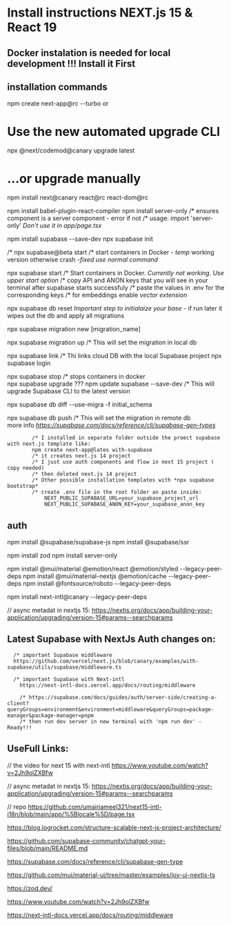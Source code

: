 # Install instructions NEXT.js 15 & React 19

## Docker instalation is needed for local development !!! Install it First

## installation commands

npm create next-app@rc --turbo 
    or
# Use the new automated upgrade CLI
npx @next/codemod@canary upgrade latest 
# ...or upgrade manually
npm install next@canary react@rc react-dom@rc 
 
npm install babel-plugin-react-compiler
npm install server-only
    /* ensures component is a server component - error if not
    /* usage: import 'server-only' *Don't use it in app/page.tsx*

npm install supabase --save-dev 
npx supabase init

/* npx supabase@beta start
            /* start containers in Docker - *temp* working version otherwise crash *-fixed use normal command*

npx supabase start 
            /* Start containers in Docker. *Currently not working. Use upper start option*
            /* copy API and ANON keys that you will see in your terminal after supabase starts successfuly
            /* paste the values in .env for the corresponding keys
            /* for embeddings enable *vector extension*

npx supabase db reset
        *Important step to initialaize your base* - if run later it wipes out the db and apply all migrations  

npx supabase migration new [migration_name] 

npx supabase migration up
            /* This will set the migration in local db      

npx supabase link
            /* Thi links cloud DB with the local Supabase project
npx supabase login

npx supabase stop
              /* stops containers in docker           
npx supabase upgrade ???
npm update supabase --save-dev
            /* This will upgrade Supabase CLI to the latest version             

npx supabase db diff --use-migra -f initial_schema

npx supabase db push 
            /* This will set the migration in remote db  
more info *https://supabase.com/docs/reference/cli/supabase-gen-types*

            /* I installed in separate folder outside the proect supabase with next.js template like:
            npm create next-app@lates with-supabase
            /* it creates next.js 14 project
            /* I just use auth components and flow in next 15 project ( copy needed) 
            /* then deleted next.js 14 project       
            /* Other possible installation templates with *npx supabase bootstrap*
            /* create .env file in the root folder an paste inside:
                NEXT_PUBLIC_SUPABASE_URL=your_supabase_project_url
                NEXT_PUBLIC_SUPABASE_ANON_KEY=your_supabase_anon_key
      

                          
## auth

npm install @supabase/supabase-js
npm install @supabase/ssr

npm install zod
npm install server-only

npm install @mui/material @emotion/react @emotion/styled --legacy-peer-deps
npm install @mui/material-nextjs @emotion/cache --legacy-peer-deps
npm install @fontsource/roboto --legacy-peer-deps

npm install next-intl@canary  --legacy-peer-deps


// async metadat in nextjs 15:
 https://nextjs.org/docs/app/building-your-application/upgrading/version-15#params--searchparams

## Latest Supabase with NextJs Auth changes on:
      /* important Supabase middleware
      https://github.com/vercel/next.js/blob/canary/examples/with-supabase/utils/supabase/middleware.ts
      
      /* important Supabase with Next-intl 
        https://next-intl-docs.vercel.app/docs/routing/middleware

        /* https://supabase.com/docs/guides/auth/server-side/creating-a-client?queryGroups=environment&environment=middleware&queryGroups=package-manager&package-manager=pnpm
        /* then run dev server in new terminal with 'npm run dev' - Ready!!!      

## UseFull Links:

// the video for next 15 with next-intl
 https://www.youtube.com/watch?v=2Jh9olZXBfw

// async metadat in nextjs 15:
 https://nextjs.org/docs/app/building-your-application/upgrading/version-15#params--searchparams

// repo
 https://github.com/umairjameel321/next15-intl-i18n/blob/main/app/%5Blocale%5D/page.tsx

https://blog.logrocket.com/structure-scalable-next-js-project-architecture/

https://github.com/supabase-community/chatgpt-your-files/blob/main/README.md

https://supabase.com/docs/reference/cli/supabase-gen-type

https://github.com/mui/material-ui/tree/master/examples/joy-ui-nextjs-ts

https://zod.dev/

https://www.youtube.com/watch?v=2Jh9olZXBfw

https://next-intl-docs.vercel.app/docs/routing/middleware

